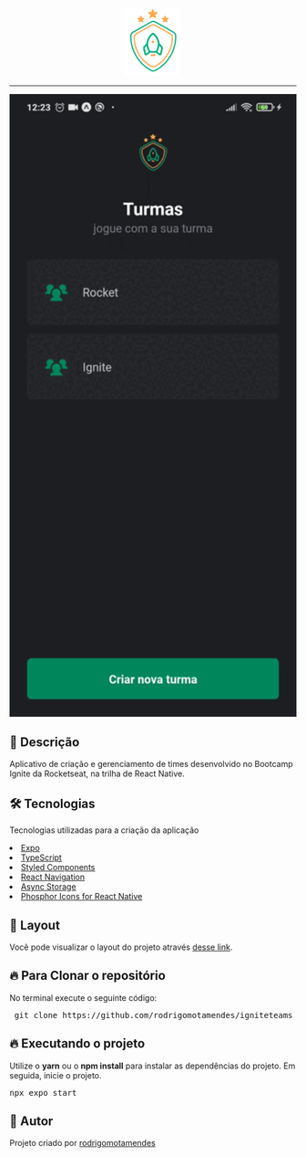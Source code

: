 <p align="center">
  <img src="https://raw.githubusercontent.com/rodrigomotamendes/igniteteams/master/src/assets/logo%403x.png?token=GHSAT0AAAAAABYX2PYL6A4PZRZWIZDKWYCKY2X7NKA" width="100">
</p>

<hr size="2" width="100%" align="center" noshade>

  <p align="center">
   <img src="src/assets/igniteteams.gif" width="800">
  </p>

<h2>🚀 Descrição</h2>

  <p>Aplicativo de criação e gerenciamento de times desenvolvido no Bootcamp Ignite da Rocketseat, na trilha de React Native.</p>

<h2>🛠 Tecnologias</h2>

<p> Tecnologias utilizadas para a criação da aplicação</p>

<u>
 <li>
  <a href='https://expo.dev/' target="_blank" rel="nofollow">Expo</a>
 </li>
 <li>
  <a href='https://www.typescriptlang.org/' target="_blank" rel="nofollow">TypeScript</a>
 </li>
 <li>
  <a href='https://styled-components.com/' target="_blank" rel="nofollow">Styled Components</a>
 </li>
 <li>
  <a href='https://reactnavigation.org/' target="_blank" rel="nofollow">React Navigation</a>
 </li>
 <li>
  <a href='https://react-native-async-storage.github.io/async-storage/' target="_blank" rel="nofollow">Async Storage</a>
 </li>
 <li>
  <a href='https://github.com/duongdev/phosphor-react-native' target="_blank" rel="nofollow">Phosphor Icons for React Native</a>
 </li>
 
</u>

<h2>🔖 Layout</h2>

Você pode visualizar o layout do projeto através [desse link](https://www.figma.com/file/36F1pcjZq4BlIUvZbMhiwU/Ignite-Teams-(Community)?node-id=37%3A6).

<h2>🔥 Para Clonar o repositório</h2>

<p>No terminal execute o seguinte código: </p>

<div class="highlight highlight-source-shell">
 <pre>
 git clone https://github.com/rodrigomotamendes/igniteteams
</pre>

</div>

<h2>🔥 Executando o projeto</h2>

<p>Utilize o <b>yarn</b> ou o <b>npm install</b> para instalar as dependências do projeto.
Em seguida, inicie o projeto. </p>

<div class="highlight highlight-source-shell">
<pre>
npx expo start
</pre>
</div>

<h2>💜 Autor</h2>

<p>Projeto criado por <a href='https://www.linkedin.com/in/rodrigo-mota-mendes/' rel="nofollow">rodrigomotamendes</a></p>
